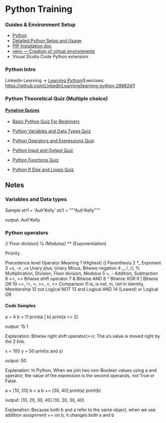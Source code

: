 # Python Training

### Guides & Environment Setup

- [Python](https://www.python.org/)
- [Detailed Python Setup and Usage](https://docs.python.org/3.10/using/index.html)
- [PIP Installation doc](https://pip.pypa.io/en/stable/installation/)
- [venv — Creation of virtual environments](https://docs.python.org/3/library/venv.html)
- Visual Studio Code Python extension

### Python Intro

Linkedin Learning -> [Learning Python](https://www.linkedin.com/learning/learning-python-14393370)(Exercises: https://github.com/LinkedInLearning/learning-python-2896241)

### Python Theoretical Quiz (Multiple choice)

#### [Pynative Quizes](https://pynative.com/python/quizzes/)

- [Basic Python Quiz For Beginners](https://pynative.com/basic-python-quiz-for-beginners/)

- [Python Variables and Data Types Quiz](https://pynative.com/python-variables-and-data-types-quiz/)
- [Python Operators and Expressions Quiz](https://pynative.com/python-operators-and-expression-quiz/)
- [Python Input and Output Quiz](https://pynative.com/python-input-and-output-quiz/)
- [Python Functions Quiz](https://pynative.com/python-functions-quiz/)
- [Python If Else and Loops Quiz](https://pynative.com/python-if-else-and-for-loop-quiz/)

## Notes

### Variables and Data types

Sample
str1 = 'Ault\'Kelly'
str1 = """Ault'Kelly"""

output:
Ault'Kelly

### Python operators

// Floor division)
℅ (Modulus)
\*\* (Exponentiation)

Priority

Precedence level Operator Meaning
1 (Highest) () Parenthesis
2 \*_ Exponent
3 +x, -x ,~x Unary plus, Unary Minus, Bitwise negation
4 _, /, //, % Multiplication, Division, Floor division, Modulus
5 +, - Addition, Subtraction
6 <<, >> Bitwise shift operator
7 & Bitwise AND
8 ^ Bitwise XOR
9 | Bitwise OR
10 ==, !=, >, >=, <, <= Comparison
11 is, is not, in, not in Identity, Membership
12 not Logical NOT
13 and Logical AND
14 (Lowest) or Logical OR

#### Code Samples

a = 4
b = 11
print(a | b)
print(a >> 2)

output:
15
1

Explanation:
Bitwise right shift operator(>>): The a’s value is moved right by the 2 bits.

x = 100
y = 50
print(x and y)

output:
50

Explanation:
In Python, When we join two non-Boolean values using a and operator, the value of the expression is the second operands, not True or False.

a = [10, 20]
b = a
b += [30, 40]
print(a)
print(b)

output:
[10, 20, 30, 40]
[10, 20, 30, 40]

Explanation:
Because both b and a refer to the same object, when we use addition assignment += on b, it changes both a and b

